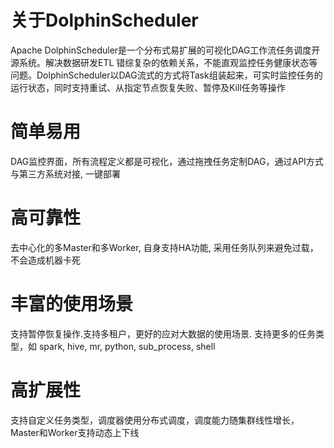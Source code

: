 # 关于DolphinScheduler
Apache DolphinScheduler是一个分布式易扩展的可视化DAG工作流任务调度开源系统。解决数据研发ETL 错综复杂的依赖关系，不能直观监控任务健康状态等问题。DolphinScheduler以DAG流式的方式将Task组装起来，可实时监控任务的运行状态，同时支持重试、从指定节点恢复失败、暂停及Kill任务等操作
# 简单易用
DAG监控界面，所有流程定义都是可视化，通过拖拽任务定制DAG，通过API方式与第三方系统对接, 一键部署
# 高可靠性
去中心化的多Master和多Worker, 自身支持HA功能, 采用任务队列来避免过载，不会造成机器卡死
# 丰富的使用场景
支持暂停恢复操作.支持多租户，更好的应对大数据的使用场景. 支持更多的任务类型，如 spark, hive, mr, python, sub_process, shell
# 高扩展性
支持自定义任务类型，调度器使用分布式调度，调度能力随集群线性增长，Master和Worker支持动态上下线
